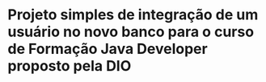 <h1> Projeto simples de integração de um usuário no novo banco para o curso de Formação Java Developer proposto pela DIO </h1>
